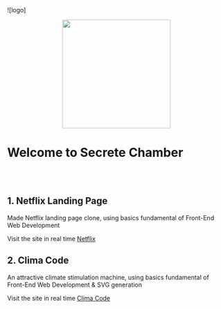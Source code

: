 ![logo]<p align="center"><img src="https://pm1.narvii.com/6831/5e8b1024f5fee5d43f45be8ca365cda5095865d8v2_hq.jpg" width="250"/></p>
# Welcome to Secrete Chamber
<br>
<br>

## 1. Netflix Landing Page
   <p>Made Netflix landing page clone, using basics fundamental of Front-End Web Development </p>
   Visit the site in real time <a href="https://ottlandingpage.netlify.app/">Netflix</a>

## 2. Clima Code
   <p>An attractive climate stimulation machine, using basics fundamental of Front-End Web Development & SVG generation </p>
   Visit the site in real time <a href="https://climacode-by-drs.netlify.app/">Clima Code</a>

